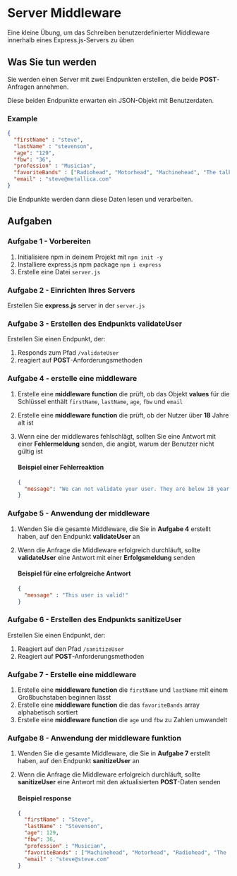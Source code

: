 # Server Middleware

Eine kleine Übung, um das Schreiben benutzerdefinierter Middleware innerhalb eines Express.js-Servers zu üben

## Was Sie tun werden

Sie werden einen Server mit zwei Endpunkten erstellen, die beide **POST**-Anfragen annehmen.

Diese beiden Endpunkte erwarten ein JSON-Objekt mit Benutzerdaten.

### Example

```json
{
  "firstName" : "steve",
  "lastName" : "stevenson",
  "age": "129",
  "fbw": "36",
  "profession" : "Musician",
  "favoriteBands" : ["Radiohead", "Motorhead", "Machinehead", "The talking heads" ],
  "email" : "steve@metallica.com"
}
```

Die Endpunkte werden dann diese Daten lesen und verarbeiten.

## Aufgaben

### Aufgabe 1 - Vorbereiten

1. Initialisiere npm in deinem Projekt mit `npm init -y`
2. Installiere express.js npm package `npm i express`
3. Erstelle eine Datei `server.js`

### Aufgabe 2 - Einrichten Ihres Servers

Erstellen Sie **express.js** server in der `server.js`

### Aufgabe 3 - Erstellen des Endpunkts validateUser

Erstellen Sie einen Endpunkt, der:

1. Responds zum Pfad `/validateUser`
2. reagiert auf **POST**-Anforderungsmethoden

### Aufgabe 4 - erstelle eine middleware

1. Erstelle eine **middleware function** die prüft, ob das Objekt **values** für die Schlüssel enthält `firstName`, `lastName`, `age`, `fbw` und `email`
2. Erstelle eine **middleware function** die prüft, ob der Nutzer über **18** Jahre alt ist
3. Wenn eine der middlewares fehlschlägt, sollten Sie eine Antwort mit einer **Fehlermeldung** senden, die angibt, warum der Benutzer nicht gültig ist

    #### Beispiel einer Fehlerreaktion
    ```json
    {
      "message": "We can not validate your user. They are below 18 years of age"
    }
    ```

### Aufgabe 5 - Anwendung der middleware

1. Wenden Sie die gesamte Middleware, die Sie in **Aufgabe 4** erstellt haben, auf den Endpunkt **validateUser** an

2. Wenn die Anfrage die Middleware erfolgreich durchläuft, sollte **validateUser** eine Antwort mit einer **Erfolgsmeldung** senden

   #### Beispiel für eine erfolgreiche Antwort
    ```json
    {
      "message" : "This user is valid!"
    }
    ```

### Aufgabe 6 - Erstellen des Endpunkts sanitizeUser

Erstellen Sie einen Endpunkt, der:

1. Reagiert auf den Pfad `/sanitizeUser`
2. Reagiert auf **POST**-Anforderungsmethoden

### Aufgabe 7 - Erstelle eine middleware

1. Erstelle eine **middleware function** die `firstName` und `lastName` mit einem Großbuchstaben beginnen lässt
2. Erstelle eine **middleware function** die das `favoriteBands` array alphabetisch sortiert
3. Erstelle eine **middleware function** die `age` und `fbw` zu Zahlen umwandelt

### Aufgabe 8 - Anwendung der middleware funktion

1. Wenden Sie die gesamte Middleware, die Sie in **Aufgabe 7** erstellt haben, auf den Endpunkt **sanitizeUser** an

2. Wenn die Anfrage die Middleware erfolgreich durchläuft, sollte **sanitizeUser** eine Antwort mit den aktualisierten **POST**-Daten senden

    #### Beispiel response
    
    ```json
    {
      "firstName" : "Steve",
      "lastName" : "Stevenson",
      "age": 129,
      "fbw": 36,
      "profession" : "Musician",
      "favoriteBands" : ["Machinehead", "Motorhead", "Radiohead", "The Talking Heads"],
      "email" : "steve@steve.com"
    }
    ```
